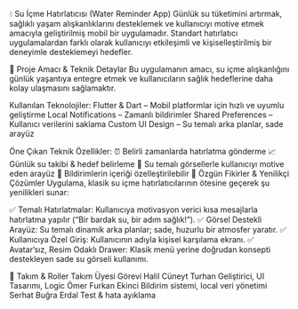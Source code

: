 💧 Su İçme Hatırlatıcısı (Water Reminder App)
Günlük su tüketimini artırmak, sağlıklı yaşam alışkanlıklarını desteklemek ve kullanıcıyı motive etmek amacıyla geliştirilmiş mobil bir uygulamadır. Standart hatırlatıcı uygulamalardan farklı olarak kullanıcıyı etkileşimli ve kişiselleştirilmiş bir deneyimle desteklemeyi hedefler.

🎯 Proje Amacı & Teknik Detaylar
Bu uygulamanın amacı, su içme alışkanlığını günlük yaşantıya entegre etmek ve kullanıcıların sağlık hedeflerine daha kolay ulaşmasını sağlamaktır.

Kullanılan Teknolojiler:
Flutter & Dart – Mobil platformlar için hızlı ve uyumlu geliştirme
Local Notifications – Zamanlı bildirimler
Shared Preferences – Kullanıcı verilerini saklama
Custom UI Design – Su temalı arka planlar, sade arayüz

Öne Çıkan Teknik Özellikler:
⏰ Belirli zamanlarda hatırlatma gönderme
📈 Günlük su takibi & hedef belirleme
🎨 Su temalı görsellerle kullanıcıyı motive eden arayüz
🔔 Bildirimlerin içeriği özelleştirilebilir
🌟 Özgün Fikirler & Yenilikçi Çözümler
Uygulama, klasik su içme hatırlatıcılarının ötesine geçerek şu yenilikleri sunar:

✅ Temalı Hatırlatmalar: Kullanıcıya motivasyon verici kısa mesajlarla hatırlatma yapılır (“Bir bardak su, bir adım sağlık!”).
✅ Görsel Destekli Arayüz: Su temalı dinamik arka planlar; sade, huzurlu bir atmosfer yaratır.
✅ Kullanıcıya Özel Giriş: Kullanıcının adıyla kişisel karşılama ekranı.
✅ Avatar’sız, Resim Odaklı Drawer: Klasik menü yerine doğrudan konsepti destekleyen sade su görseli kullanımı.

🤝 Takım & Roller
Takım Üyesi	                    Görevi
Halil Cüneyt Turhan	    Geliştirici, UI Tasarımı, Logic
Ömer Furkan Ekinci	    Bildirim sistemi, local veri yönetimi
Serhat Buğra Erdal	    Test & hata ayıklama
